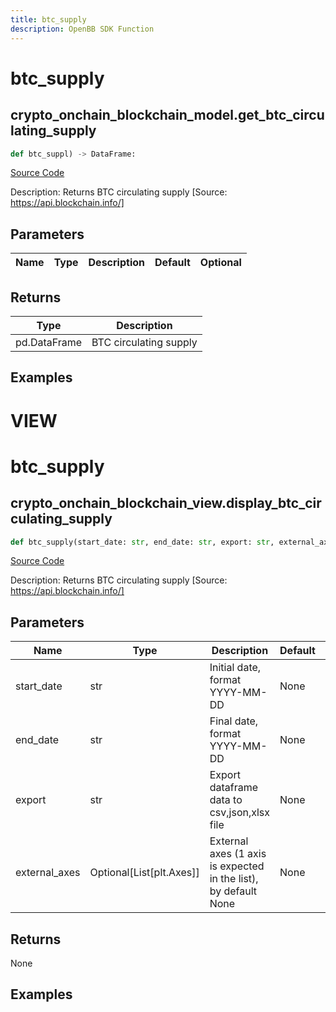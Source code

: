 ```yaml
---
title: btc_supply
description: OpenBB SDK Function
---
```

# btc_supply

## crypto_onchain_blockchain_model.get_btc_circulating_supply

```python
def btc_suppl) -> DataFrame:
```
[Source Code](https://github.com/OpenBB-finance/OpenBBTerminal/tree/main/openbb_terminal/cryptocurrency/onchain/blockchain_model.py#L41)

Description: Returns BTC circulating supply [Source: https://api.blockchain.info/]

## Parameters

| Name | Type | Description | Default | Optional |
| ---- | ---- | ----------- | ------- | -------- |

## Returns

| Type | Description |
| ---- | ----------- |
| pd.DataFrame | BTC circulating supply |

## Examples




# VIEW

# btc_supply

## crypto_onchain_blockchain_view.display_btc_circulating_supply

```python
def btc_supply(start_date: str, end_date: str, export: str, external_axes: Union[List[matplotlib.axes._axes.Axes], NoneType]) -> None:
```
[Source Code](https://github.com/OpenBB-finance/OpenBBTerminal/tree/main/openbb_terminal/cryptocurrency/onchain/blockchain_view.py#L27)

Description: Returns BTC circulating supply [Source: https://api.blockchain.info/]

## Parameters

| Name | Type | Description | Default | Optional |
| ---- | ---- | ----------- | ------- | -------- |
| start_date | str | Initial date, format YYYY-MM-DD | None | False |
| end_date | str | Final date, format YYYY-MM-DD | None | False |
| export | str | Export dataframe data to csv,json,xlsx file | None | False |
| external_axes | Optional[List[plt.Axes]] | External axes (1 axis is expected in the list), by default None | None | True |

## Returns

None

## Examples

